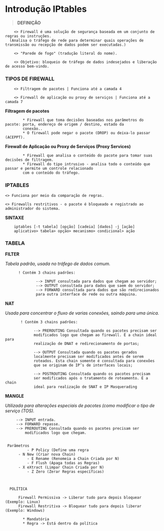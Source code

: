 # Introdução IPtables

 > **DEFINIÇÃO**

        <> Firewall é uma solução de segurança baseada em um conjunto de regras ou instruções. 
      (Analisa o tráfego de rede para determinar quais operações de transmissão ou recepção de dados podem ser executadas.)

        <> "Parede de fogo" (tradução literal do nome).

        <> Objetivo: bloqueio de tráfego de dados indesejados e liberação de acesso bem-vindo.

 ### TIPOS DE FIREWALL

        <> Filtragem de pacotes | Funciona até a camada 4

        <> Firewall de aplicação ou proxy de serviços | Funciona até a camada 7

  **Filtragem de pacotes** 

            * Firewall que toma decisões baseadas nos parâmetros do pacote: porta, endereço de origem / destino, estado da 
            conexão..
            * O firewall pode negar o pacote (DROP) ou deixa-lo passar (ACEPPT).

  **Firewall de Aplicação ou Proxy de Serviços (Proxy Services)**

            * Firewall que analisa o conteúdo do pacote para tomar suas decisões de filtragem.
            * Firewall do tipo intrusivo - analisa todo o conteúdo que passar e permite um controle relacionado 
            com o conteúdo do tráfego.

### IPTABLES

    <> Funciona por meio da comparação de regras.

    <> Firewalls restritivos - o pacote é bloqueado e registrado ao administrador do sistema.

   **SINTAXE**
  
        iptables [-t tabela] [opção] [cadeia] [dados] -j [ação]
        aplicativo> tabela> opção> mecanismo> condicional> ação

### TABELA

   **FILTER**
   
  *Tabela padrão, usada no tráfego de dados comum.* 

          ! Contém 3 chains padrões:
     
                  --> INPUT consultada para dados que chegam ao servidor;
                  --> OUTPUT consultada para dados que saem do servidor;
                  --> FORWARD consultada para dados que são redirecionados
                  para outra interface de rede ou outra máquina.


   **NAT**
   
   *Usada para concentrar o fluxo de varias conexões, saindo para
    uma única.* 
   
           ! Contém 3 chains padrões:

                 --> PREROUTING Consultada quando os pacotes precisam ser
                 modificados logo que chegam ao firewall. É a chain ideal para
                 realização de DNAT e redirecionamento de portas;

                 --> OUTPUT Consultada quando os pacotes gerados
                 localmente precisam ser modificados antes de serem
                 roteados. Esta chain somente é consultada para conexões
                 que se originam de IP’s de interfaces locais;

                 --> POSTROUTING Consultada quando os pacotes precisam
                 ser modificados após o tratamento de roteamento. É a chain
                 ideal para realização de SNAT e IP Masquerading

  **MANGLE**
  
  *Utilizada para alterações especiais de pacotes (como modificar o
   tipo de serviço (TOS).*
   

		 --> INPUT entrada.
		 --> FORWARD repasse.
		 --> PREROUTING Consultada quando os pacotes precisam ser
		     modificados logo que chegam.

  
     Parâmetros
              - P Policy (Define uma regra
		  - N New (Criar nova Chain)
              - E Rename (Renomeia a Chain Criada por N)
	          - F Flush (Apaga todas as Regras)
		  - X eXtract (Limpar Chain Criada por N)
	          - Z Zero (Zerar Regras específicas)

                                                      

      POLÍTICA

          Firewall Permissiva -> Liberar tudo para depois bloquear (Exemplo: Linux)
          Firewall Restritiva -> Bloquear tudo para depois liberar (Exemplo: Windows)

            * Mandatória
            * Regra -> Está dentro da política

